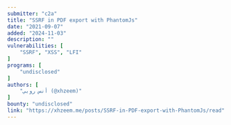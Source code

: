```yaml
---
submitter: "c2a"
title: "SSRF in PDF export with PhantomJs"
date: "2021-09-07"
added: "2024-11-03"
description: ""
vulnerabilities: [
    "SSRF", "XSS", "LFI"
]
programs: [
    "undisclosed"
]
authors: [
    "أنس روبي (@xhzeem)"
]
bounty: "undisclosed"
link: "https://xhzeem.me/posts/SSRF-in-PDF-export-with-PhantomJs/read"
---
```




